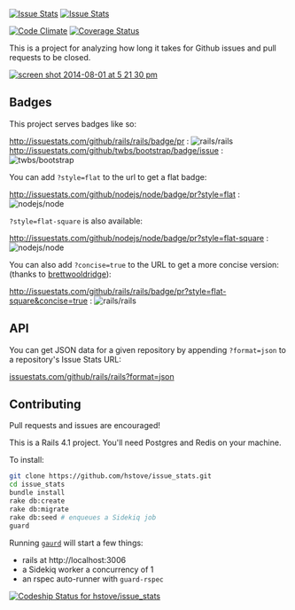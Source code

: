 [![Issue Stats](http://issuestats.com/github/hstove/issue_stats/badge/pr?style=flat)](http://issuestats.com/github/hstove/issue_stats)
[![Issue Stats](http://issuestats.com/github/hstove/issue_stats/badge/issue?style=flat)](http://issuestats.com/github/hstove/issue_stats)

[![Code Climate](http://img.shields.io/codeclimate/github/hstove/issue_stats.svg?style=flat)](https://codeclimate.com/github/hstove/issue_stats)
[![Coverage Status](https://img.shields.io/coveralls/hstove/issue_stats.svg?style=flat)](https://coveralls.io/r/hstove/issue_stats?branch=master)

This is a project for analyzing how long it takes for Github issues and pull
requests to be closed.

[![screen shot 2014-08-01 at 5 21 30 pm](https://cloud.githubusercontent.com/assets/1109058/3786551/135929a8-19db-11e4-98d3-c5b3dc741117.png)](http://issuestats.com/github/rails/rails)

## Badges

This project serves badges like so:

http://issuestats.com/github/rails/rails/badge/pr :
![rails/rails](http://issuestats.com/github/rails/rails/badge/pr)
http://issuestats.com/github/twbs/bootstrap/badge/issue :
![twbs/bootstrap](http://issuestats.com/github/twbs/bootstrap/badge/issue)

You can add `?style=flat` to the url to get a flat badge:

http://issuestats.com/github/nodejs/node/badge/pr?style=flat :
![nodejs/node](http://issuestats.com/github/nodejs/node/badge/pr?style=flat)

`?style=flat-square` is also available:

http://issuestats.com/github/nodejs/node/badge/pr?style=flat-square :
![nodejs/node](http://issuestats.com/github/nodejs/node/badge/pr?style=flat-square)

You can also add `?concise=true` to the URL to get a more concise version: (thanks to [brettwooldridge](https://github.com/brettwooldridge)):

http://issuestats.com/github/rails/rails/badge/pr?style=flat-square&concise=true :
![rails/rails](http://issuestats.com/github/rails/rails/badge/pr?style=flat-square&concise=true)

## API

You can get JSON data for a given repository by appending `?format=json` to a repository's Issue Stats URL:

[issuestats.com/github/rails/rails?format=json](http://issuestats.com/github/rails/rails?format=json)

## Contributing

Pull requests and issues are encouraged!

This is a Rails 4.1 project.
You'll need Postgres and Redis on your machine.

To install:

~~~bash
git clone https://github.com/hstove/issue_stats.git
cd issue_stats
bundle install
rake db:create
rake db:migrate
rake db:seed # enqueues a Sidekiq job
guard
~~~

Running [`gaurd`](https://github.com/guard/guard) will start a few things:

- rails at http://localhost:3006
- a Sidekiq worker a concurrency of 1
- an rspec auto-runner with `guard-rspec`

[ ![Codeship Status for hstove/issue_stats](https://codeship.io/projects/b6aa3c60-f784-0131-0d1e-122c3f72c49d/status?branch=master)](https://codeship.io/projects/28591)
